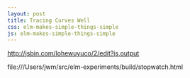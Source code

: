 ```yaml
---
layout: post
title: Tracing Curves Well
css: elm-makes-simple-things-simple
js: elm-makes-simple-things-simple
---
```


http://jsbin.com/lohewuyuco/2/edit?js,output

file:///Users/jwm/src/elm-experiments/build/stopwatch.html